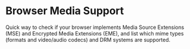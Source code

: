 # Browser Media Support

Quick way to check if your browser implements Media Source Extensions (MSE) and Encrypted Media Extensions (EME), and list which mime types (formats and video/audio codecs) and DRM systems are supported.
